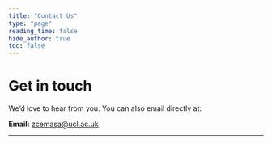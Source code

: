 ```yaml
---
title: "Contact Us"
type: "page" 
reading_time: false
hide_author: true
toc: false
---
```


# Get in touch

We’d love to hear from you. You can also email directly at:

**Email:** [zcemasa@ucl.ac.uk](mailto:zcemasa@ucl.ac.uk)

---
